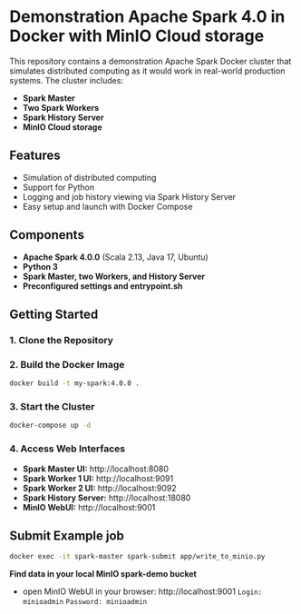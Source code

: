 # Demonstration Apache Spark 4.0 in Docker with MinIO Cloud storage

This repository contains a demonstration Apache Spark Docker cluster that simulates distributed computing as it would work in real-world production systems. The cluster includes:

- **Spark Master**
- **Two Spark Workers**
- **Spark History Server**
- **MinIO Cloud storage**

## Features
- Simulation of distributed computing
- Support for Python
- Logging and job history viewing via Spark History Server
- Easy setup and launch with Docker Compose

## Components
- **Apache Spark 4.0.0** (Scala 2.13, Java 17, Ubuntu)
- **Python 3**
- **Spark Master, two Workers, and History Server**
- **Preconfigured settings and entrypoint.sh**

## Getting Started
### 1. Clone the Repository

### 2. Build the Docker Image
```sh
docker build -t my-spark:4.0.0 .
```

### 3. Start the Cluster
```sh
docker-compose up -d
```

### 4. Access Web Interfaces
- **Spark Master UI:** http://localhost:8080
- **Spark Worker 1 UI:** http://localhost:9091
- **Spark Worker 2 UI:** http://localhost:9092
- **Spark History Server:** http://localhost:18080
- **MinIO WebUI:** http://localhost:9001

## Submit Example job
```sh
docker exec -it spark-master spark-submit app/write_to_minio.py
```

**Find data in your local MinIO spark-demo bucket**
- open MinIO WebUI in your browser: http://localhost:9001
`Login: minioadmin`
`Password: minioadmin`



